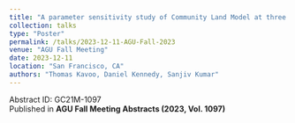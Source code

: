 ```yaml
---
title: "A parameter sensitivity study of Community Land Model at three National Ecological Observatory Network Tower Sites in the Southeastern United States"
collection: talks
type: "Poster"
permalink: /talks/2023-12-11-AGU-Fall-2023
venue: "AGU Fall Meeting"
date: 2023-12-11
location: "San Francisco, CA"
authors: "Thomas Kavoo, Daniel Kennedy, Sanjiv Kumar"
---
```

Abstract ID: GC21M-1097  
Published in **AGU Fall Meeting Abstracts (2023, Vol. 1097)**  
